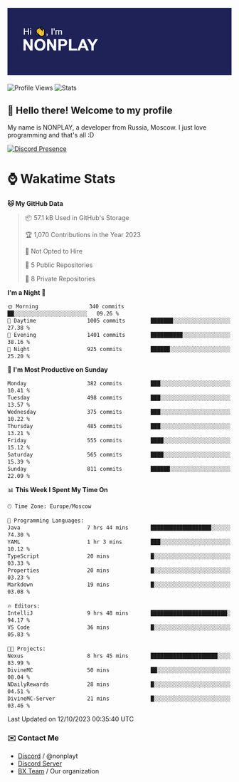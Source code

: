 ![Discord Presence](./header.png)
<br></br>
![Profile Views](https://komarev.com/ghpvc/?username=NONPLAYT&color=blue&style=for-the-badge)
![Stats](https://img.shields.io/badge/0%25-OPTIMIZED-orange?style=for-the-badge)


## :wave: Hello there! Welcome to my profile

My name is NONPLAY, a developer from Russia, Moscow. I just love programming and that's all :D

[![Discord Presence](https://lanyard.cnrad.dev/api/597087584090587177?showDisplayName=true)](https://discord.com/users/597087584090587177) 

# ⌚ Wakatime Stats

<!--START_SECTION:waka-->
**🐱 My GitHub Data** 

> 📦 57.1 kB Used in GitHub's Storage 
 > 
> 🏆 1,070 Contributions in the Year 2023
 > 
> 🚫 Not Opted to Hire
 > 
> 📜 5 Public Repositories 
 > 
> 🔑 8 Private Repositories 
 > 
**I'm a Night 🦉** 

```text
🌞 Morning                340 commits         ██░░░░░░░░░░░░░░░░░░░░░░░   09.26 % 
🌆 Daytime                1005 commits        ███████░░░░░░░░░░░░░░░░░░   27.38 % 
🌃 Evening                1401 commits        ██████████░░░░░░░░░░░░░░░   38.16 % 
🌙 Night                  925 commits         ██████░░░░░░░░░░░░░░░░░░░   25.20 % 
```
📅 **I'm Most Productive on Sunday** 

```text
Monday                   382 commits         ███░░░░░░░░░░░░░░░░░░░░░░   10.41 % 
Tuesday                  498 commits         ███░░░░░░░░░░░░░░░░░░░░░░   13.57 % 
Wednesday                375 commits         ███░░░░░░░░░░░░░░░░░░░░░░   10.22 % 
Thursday                 485 commits         ███░░░░░░░░░░░░░░░░░░░░░░   13.21 % 
Friday                   555 commits         ████░░░░░░░░░░░░░░░░░░░░░   15.12 % 
Saturday                 565 commits         ████░░░░░░░░░░░░░░░░░░░░░   15.39 % 
Sunday                   811 commits         ██████░░░░░░░░░░░░░░░░░░░   22.09 % 
```


📊 **This Week I Spent My Time On** 

```text
🕑︎ Time Zone: Europe/Moscow

💬 Programming Languages: 
Java                     7 hrs 44 mins       ███████████████████░░░░░░   74.30 % 
YAML                     1 hr 3 mins         ███░░░░░░░░░░░░░░░░░░░░░░   10.12 % 
TypeScript               20 mins             █░░░░░░░░░░░░░░░░░░░░░░░░   03.33 % 
Properties               20 mins             █░░░░░░░░░░░░░░░░░░░░░░░░   03.23 % 
Markdown                 19 mins             █░░░░░░░░░░░░░░░░░░░░░░░░   03.08 % 

🔥 Editors: 
IntelliJ                 9 hrs 48 mins       ████████████████████████░   94.17 % 
VS Code                  36 mins             █░░░░░░░░░░░░░░░░░░░░░░░░   05.83 % 

🐱‍💻 Projects: 
Nexus                    8 hrs 45 mins       █████████████████████░░░░   83.99 % 
DivineMC                 50 mins             ██░░░░░░░░░░░░░░░░░░░░░░░   08.04 % 
NDailyRewards            28 mins             █░░░░░░░░░░░░░░░░░░░░░░░░   04.51 % 
DivineMC-Server          21 mins             █░░░░░░░░░░░░░░░░░░░░░░░░   03.46 % 
```


 Last Updated on 12/10/2023 00:35:40 UTC
<!--END_SECTION:waka-->

### ✉️ Contact Me

- [Discord](https://discord.com/users/597087584090587177) / @nonplayt
- [Discord Server](https://discord.gg/p7cxhw7E2M)
- [BX Team](https://github.com/BX-Team) / Our organization
